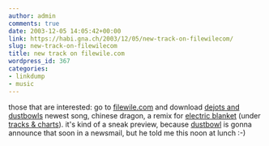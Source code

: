 ```yaml
---
author: admin
comments: true
date: 2003-12-05 14:05:42+00:00
link: https://habi.gna.ch/2003/12/05/new-track-on-filewilecom/
slug: new-track-on-filewilecom
title: new track on filewile.com
wordpress_id: 367
categories:
- linkdump
- music
---
```


those that are interested: go to [filewile.com](https://habi.bild.li/816/view.html) and download [dejots and dustbowls](https://habi.gna.ch/pics/Filewile/) newest song, chinese dragon, a remix for [electric blanket](http://www.electricblanket.ch/) (under [tracks & charts](http://filewile.com/html/index.php)).
it's kind of a sneak preview, because [dustbowl](https://habi.bild.li/816/view.html) is gonna announce that soon in a newsmail, but he told me this noon at lunch :-)
